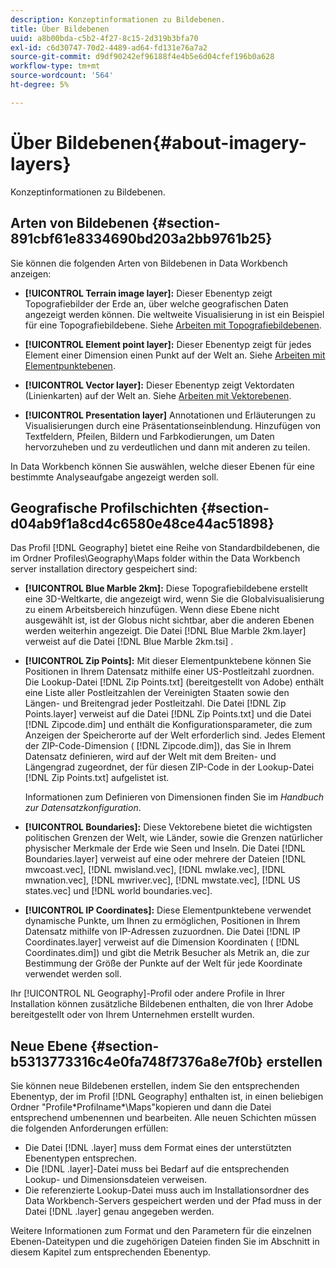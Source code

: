 ```yaml
---
description: Konzeptinformationen zu Bildebenen.
title: Über Bildebenen
uuid: a8b00bda-c5b2-4f27-8c15-2d319b3bfa70
exl-id: c6d30747-70d2-4489-ad64-fd131e76a7a2
source-git-commit: d9df90242ef96188f4e4b5e6d04cfef196b0a628
workflow-type: tm+mt
source-wordcount: '564'
ht-degree: 5%

---
```


# Über Bildebenen{#about-imagery-layers}

Konzeptinformationen zu Bildebenen.

## Arten von Bildebenen {#section-891cbf61e8334690bd203a2bb9761b25}

Sie können die folgenden Arten von Bildebenen in Data Workbench anzeigen:

* **[!UICONTROL Terrain image layer]:** Dieser Ebenentyp zeigt Topografiebilder der Erde an, über welche geografischen Daten angezeigt werden können. Die weltweite Visualisierung in ist ein Beispiel für eine Topografiebildebene. Siehe [Arbeiten mit Topografiebildebenen](../../../home/c-get-started/c-im-layers/c-ter-img-layers/c-ter-img-layers.md#concept-f4b3a20969354ca38955e3fd5beb0f4f).

* **[!UICONTROL Element point layer]:** Dieser Ebenentyp zeigt für jedes Element einer Dimension einen Punkt auf der Welt an. Siehe [Arbeiten mit Elementpunktebenen](../../../home/c-get-started/c-im-layers/c-elmt-pt-layers/c-elmt-pt-layers.md#concept-7c93c54552844a20bd6014ae8446b3fd).

* **[!UICONTROL Vector layer]:** Dieser Ebenentyp zeigt Vektordaten (Linienkarten) auf der Welt an. Siehe [Arbeiten mit Vektorebenen](../../../home/c-get-started/c-im-layers/c-vctr-layers/c-vctr-layers.md#concept-a9b9cb7fc33b4aa5ae1646fab202dcc9).

* **[!UICONTROL Presentation layer]** Annotationen und Erläuterungen zu Visualisierungen durch eine Präsentationseinblendung. Hinzufügen von Textfeldern, Pfeilen, Bildern und Farbkodierungen, um Daten hervorzuheben und zu verdeutlichen und dann mit anderen zu teilen.

In Data Workbench können Sie auswählen, welche dieser Ebenen für eine bestimmte Analyseaufgabe angezeigt werden soll.

## Geografische Profilschichten {#section-d04ab9f1a8cd4c6580e48ce44ac51898}

Das Profil [!DNL Geography] bietet eine Reihe von Standardbildebenen, die im Ordner Profiles\Geography\Maps folder within the Data Workbench server installation directory gespeichert sind:

* **[!UICONTROL Blue Marble 2km]:** Diese Topografiebildebene erstellt eine 3D-Weltkarte, die angezeigt wird, wenn Sie die Globalvisualisierung zu einem Arbeitsbereich hinzufügen. Wenn diese Ebene nicht ausgewählt ist, ist der Globus nicht sichtbar, aber die anderen Ebenen werden weiterhin angezeigt. Die Datei [!DNL Blue Marble 2km.layer] verweist auf die Datei [!DNL Blue Marble 2km.tsi] .

* **[!UICONTROL Zip Points]:** Mit dieser Elementpunktebene können Sie Positionen in Ihrem Datensatz mithilfe einer US-Postleitzahl zuordnen. Die Lookup-Datei [!DNL Zip Points.txt] (bereitgestellt von Adobe) enthält eine Liste aller Postleitzahlen der Vereinigten Staaten sowie den Längen- und Breitengrad jeder Postleitzahl. Die Datei [!DNL Zip Points.layer] verweist auf die Datei [!DNL Zip Points.txt] und die Datei [!DNL Zipcode.dim] und enthält die Konfigurationsparameter, die zum Anzeigen der Speicherorte auf der Welt erforderlich sind. Jedes Element der ZIP-Code-Dimension ( [!DNL Zipcode.dim]), das Sie in Ihrem Datensatz definieren, wird auf der Welt mit dem Breiten- und Längengrad zugeordnet, der für diesen ZIP-Code in der Lookup-Datei [!DNL Zip Points.txt] aufgelistet ist.

   Informationen zum Definieren von Dimensionen finden Sie im *Handbuch zur Datensatzkonfiguration*.

* **[!UICONTROL Boundaries]:** Diese Vektorebene bietet die wichtigsten politischen Grenzen der Welt, wie Länder, sowie die Grenzen natürlicher physischer Merkmale der Erde wie Seen und Inseln. Die Datei [!DNL Boundaries.layer] verweist auf eine oder mehrere der Dateien [!DNL mwcoast.vec], [!DNL mwisland.vec], [!DNL mwlake.vec], [!DNL mwnation.vec], [!DNL mwriver.vec], [!DNL mwstate.vec], [!DNL US states.vec] und [!DNL world boundaries.vec].

* **[!UICONTROL IP Coordinates]:** Diese Elementpunktebene verwendet dynamische Punkte, um Ihnen zu ermöglichen, Positionen in Ihrem Datensatz mithilfe von IP-Adressen zuzuordnen. Die Datei [!DNL IP Coordinates.layer] verweist auf die Dimension Koordinaten ( [!DNL Coordinates.dim]) und gibt die Metrik Besucher als Metrik an, die zur Bestimmung der Größe der Punkte auf der Welt für jede Koordinate verwendet werden soll.

Ihr [!UICONTROL NL Geography]-Profil oder andere Profile in Ihrer Installation können zusätzliche Bildebenen enthalten, die von Ihrer Adobe bereitgestellt oder von Ihrem Unternehmen erstellt wurden.

## Neue Ebene {#section-b5313773316c4e0fa748f7376a8e7f0b} erstellen

Sie können neue Bildebenen erstellen, indem Sie den entsprechenden Ebenentyp, der im Profil [!DNL Geography] enthalten ist, in einen beliebigen Ordner &quot;Profile\*Profilname*\Maps&quot;kopieren und dann die Datei entsprechend umbenennen und bearbeiten. Alle neuen Schichten müssen die folgenden Anforderungen erfüllen:

* Die Datei [!DNL .layer] muss dem Format eines der unterstützten Ebenentypen entsprechen.
* Die [!DNL .layer]-Datei muss bei Bedarf auf die entsprechenden Lookup- und Dimensionsdateien verweisen.
* Die referenzierte Lookup-Datei muss auch im Installationsordner des Data Workbench-Servers gespeichert werden und der Pfad muss in der Datei [!DNL .layer] genau angegeben werden.

Weitere Informationen zum Format und den Parametern für die einzelnen Ebenen-Dateitypen und die zugehörigen Dateien finden Sie im Abschnitt in diesem Kapitel zum entsprechenden Ebenentyp.
